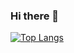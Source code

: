 ### Hi there 👋

[![Top Langs](https://github-readme-stats.vercel.app/api/top-langs/?username=FilipAlberski&layout=compact)](https://github.com/FilipAlberski/github-readme-stats)

<!--
**FilipAlberski/FilipAlberski** is a ✨ _special_ ✨ repository because its `README.md` (this file) appears on your GitHub profile.

Here are some ideas to get you started:

- 🔭 I’m currently working on ...
- 🌱 I’m currently learning ...
- 👯 I’m looking to collaborate on ...
- 🤔 I’m looking for help with ...
- 💬 Ask me about ...
- 📫 How to reach me: ...
- 😄 Pronouns: ...
- ⚡ Fun fact: ...
-->
